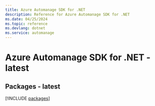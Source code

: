 ```yaml
---
title: Azure Automanage SDK for .NET
description: Reference for Azure Automanage SDK for .NET
ms.date: 04/25/2024
ms.topic: reference
ms.devlang: dotnet
ms.service: automanage
---
```

# Azure Automanage SDK for .NET - latest
## Packages - latest
[!INCLUDE [packages](automanage-index.md)]